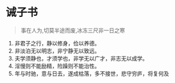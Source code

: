 # 诫子书
> 事在人为,切莫半途而废,冰冻三尺非一日之寒
1. 非君子之行，静以修身，俭以养德。
2. 非淡泊无以明志，非宁静无以致远。
3. 夫学须静也，才须学也，非学无以广才，非志无以成学。
4. 淫慢则不能励精，险躁则不能治性。
5. 年与时驰，意与日去，遂成枯落，多不接世，悲守穷庐，将复何及

